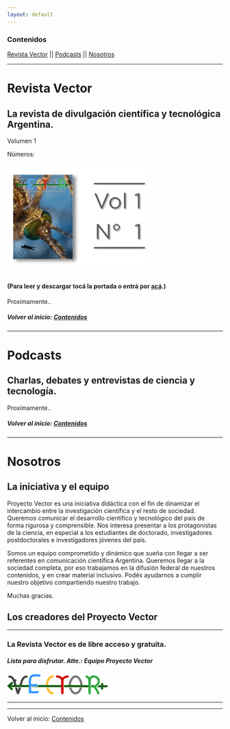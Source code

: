 ```yaml
---
layout: default
---
```

### Contenidos
[Revista Vector](#revista-vector)  ||  [Podcasts](#podcasts)  ||  [Nosotros](#nosotros)

---

# Revista Vector

## La revista de divulgación científica y tecnológica Argentina.

Volumen 1

Números:
###### [![V1N11](assets/img/portadas/V1N1.png)](https://drive.google.com/file/d/1rPdOwJV2BwTmLj3W-jcYHi2TNaSbEXGY/view?usp=sharing)
#### (Para leer y descargar tocá la portada o entrá por [acá](https://drive.google.com/file/d/1rPdOwJV2BwTmLj3W-jcYHi2TNaSbEXGY/view?usp=sharing).)

Proximamente..


##### Volver al inicio: [Contenidos](#contenidos)
---

# Podcasts

## Charlas, debates y entrevistas de ciencia y tecnología.

Proximamente..


##### Volver al inicio: [Contenidos](#contenidos)
---
# Nosotros
## La iniciativa y el equipo

Proyecto Vector es una iniciativa didáctica con el fin de dinamizar el intercambio entre la investigación científica y el resto de sociedad. Queremos comunicar el desarrollo científico y tecnológico del país de forma rigurosa y comprensible. Nos interesa presentar a los protagonistas de la ciencia, en especial a los estudiantes de doctorado, investigadores postdoctorales e investigadores jóvenes del país.  

Somos un equipo comprometido y dinámico que sueña con llegar a ser referentes en comunicación científica Argentina. Queremos llegar a la sociedad completa, por eso trabajamos en la difusión federal de nuestros contenidos, y en crear material inclusivo. Podés ayudarnos a cumplir nuestro objetivo compartiendo nuestro trabajo. 

Muchas gracias.


## Los creadores del Proyecto Vector


---
### La Revista Vector es de libre acceso y gratuita.
##### Lista para disfrutar. Atte.: Equipo Proyecto Vector
![VECTOR](thumbnail.png)



---
---
Volver al inicio: [Contenidos](#contenidos)
